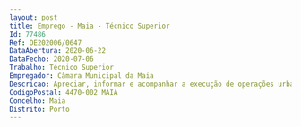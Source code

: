 ```yaml
--- 
layout: post
title: Emprego - Maia - Técnico Superior
Id: 77486
Ref: OE202006/0647
DataAbertura: 2020-06-22
DataFecho: 2020-07-06
Trabalho: Técnico Superior
Empregador: Câmara Municipal da Maia
Descricao: Apreciar, informar e acompanhar a execução de operações urbanísticas, tendo em conta os instrumentos de gestão territorial e demais instalações que se implantem no solo com caráter de permanência, abrangidas por regimes jurídicos específicos  Apreciar e informar instalações de atividades económicas  Colaborar na definição das propostas de estratégia, de metodologia e de desenvolvimento para as intervenções urbanísticas, para a elaboração e avaliação da execução dos instrumentos de gestão territorial, estudos, e ou regulamentos municipais  Elaborar relatórios, conteúdos materiais e documentais específicos dos planos municipais de ordenamento do território, pareceres e projetos, com diversos graus de complexidade no domínio de planeamento  Avaliar a execução dos instrumentos de gestão territorial, através do planeamento, manutenção e consolidação do sistema de monotorização do estado do ordenamento do território  Apreciar processos promovidos por entidades públicas, nomeadamente, processos de avaliação de impacte ambiental e avaliação ambiental estratégica  Delimitar e acompanhar o desenvolvimento e implementação das áreas de reabilitação urbana.
CodigoPostal: 4470-002 MAIA
Concelho: Maia
Distrito: Porto
--- 
```

